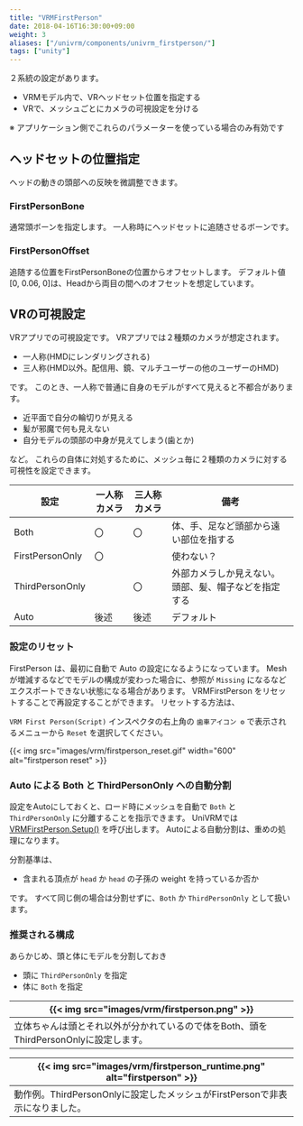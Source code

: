 ```yaml
---
title: "VRMFirstPerson"
date: 2018-04-16T16:30:00+09:00
weight: 3
aliases: ["/univrm/components/univrm_firstperson/"]
tags: ["unity"]
---
```


２系統の設定があります。

* VRMモデル内で、VRヘッドセット位置を指定する
* VRで、メッシュごとにカメラの可視設定を分ける

※ アプリケーション側でこれらのパラメーターを使っている場合のみ有効です

## ヘッドセットの位置指定

ヘッドの動きの頭部への反映を微調整できます。

### FirstPersonBone

通常頭ボーンを指定します。
一人称時にヘッドセットに追随させるボーンです。

### FirstPersonOffset

追随する位置をFirstPersonBoneの位置からオフセットします。
デフォルト値[0, 0.06, 0]は、Headから両目の間へのオフセットを想定しています。

## VRの可視設定

VRアプリでの可視設定です。
VRアプリでは２種類のカメラが想定されます。

* 一人称(HMDにレンダリングされる)
* 三人称(HMD以外。配信用、鏡、マルチユーザーの他のユーザーのHMD)

です。
このとき、一人称で普通に自身のモデルがすべて見えると不都合があります。

* 近平面で自分の輪切りが見える
* 髪が邪魔で何も見えない
* 自分モデルの頭部の中身が見えてしまう(歯とか)

など。
これらの自体に対処するために、メッシュ毎に２種類のカメラに対する可視性を設定できます。

| 設定            | 一人称カメラ | 三人称カメラ | 備考                                                 |
|-----------------|--------------|--------------|------------------------------------------------------|
| Both            | 〇           | 〇           | 体、手、足など頭部から遠い部位を指する               |
| FirstPersonOnly | 〇           |              | 使わない？                                           |
| ThirdPersonOnly |              | 〇           | 外部カメラしか見えない。頭部、髪、帽子などを指定する |
| Auto            | 後述         | 後述         | デフォルト                                           |

### 設定のリセット

FirstPerson は、最初に自動で Auto の設定になるようになっています。
Mesh が増減するなどでモデルの構成が変わった場合に、参照が `Missing` になるなどエクスポートできない状態になる場合があります。
VRMFirstPerson をリセットすることで再設定することができます。
リセットする方法は、

`VRM First Person(Script)` インスペクタの右上角の `歯車アイコン ⚙` で表示されるメニューから `Reset` を選択してください。

{{< img src="images/vrm/firstperson_reset.gif" width="600" alt="firstperson reset" >}}

### Auto による Both と ThirdPersonOnly への自動分割

設定をAutoにしておくと、ロード時にメッシュを自動で `Both` と `ThirdPersonOnly` に分離することを指示できます。
UniVRMでは [VRMFirstPerson.Setup()](https://vrm-c.github.io/UniVRM/articles/ja/vrm0/firstperson#call-setup-function-at-runtime-and-set-layermask-in-camera) を呼び出します。
Autoによる自動分割は、重めの処理になります。

分割基準は、

* 含まれる頂点が `head` か `head` の子孫の weight を持っているか否か

です。
すべて同じ側の場合は分割せずに、`Both` か `ThirdPersonOnly` として扱います。

### 推奨される構成

あらかじめ、頭と体にモデルを分割しておき

* 頭に `ThirdPersonOnly` を指定
* 体に `Both` を指定

| {{< img src="images/vrm/firstperson.png" >}}                                          |
|---------------------------------------------------------------------------------------|
| 立体ちゃんは頭とそれ以外が分かれているので体をBoth、頭をThirdPersonOnlyに設定します。 |

| {{< img src="images/vrm/firstperson_runtime.png" alt="firstperson" >}}       |
|------------------------------------------------------------------------------|
| 動作例。ThirdPersonOnlyに設定したメッシュがFirstPersonで非表示になりました。 |
